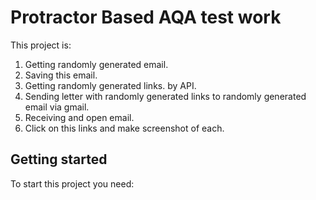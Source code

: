 # Protractor Based AQA test work

This project is:
1. Getting randomly generated email.
2. Saving this email.
3. Getting randomly generated links. by API.
4. Sending letter with randomly generated links to randomly generated email via gmail.
5. Receiving and open email.
6. Click on this links and make screenshot of each.

## Getting started

To start this project you need: